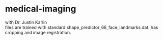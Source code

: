 # medical-imaging
with Dr. Justin Karlin \
files are trained with standard shape_predictor_68_face_landmarks.dat. has cropping and image registration.
